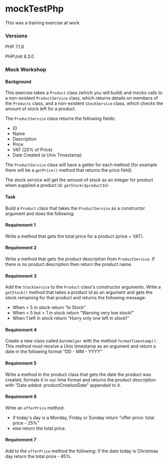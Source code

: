# mockTestPhp

This was a training exercise at work.  

### Versions
PHP 7.1.8

PHPUnit 6.3.0

### Mock Workshop

#### Background
This exercise takes a `Product` class (which you will build) and mocks calls to a non-existent `ProductService` class, which returns   details   on   members of the `Products` class, and a non-existent `StockService` class, which checks the amount of stock left for a product.

The   `ProductService` class   returns   the following   fields:
- ID
- Name
- Description
- Price
- VAT (20% of Price)
- Date   Created   (a   Unix   Timestamp)

The `ProductService` class  will   have   a   getter   for   each   method (for   example   there   will   be   a `getPrice()`   method   that   returns   the   price   field).

The   stock   service   will   get   the   amount   of   stock as an integer  for   product   when   supplied   a   product   id: 
`getStock($productId)`

#### Task
Build   a   `Product`   class   that   takes   the   `ProductService`   as   a   constructor   argument   and does   the   following:

#### Requirement   1
Write   a   method   that   gets   the   total   price   for   a   product (price +  VAT).

#### Requirement   2
Write   a   method   that   gets   the   product   description   from   `ProductService`.   If   there   is   no   product
description   then   return   the   product   name. 

#### Requirement   3
Add the `StockService` to the `Product` class's constructor arguments.  Write   a   `getStock()` method   that   takes   a   product   id   as   an   argument   and   gets   the   stock   remaining   for   that product   and   returns   the   following   message:

- When   >   5   in   stock   return   “In   Stock”
- When   <   5   but   >   1   in   stock   return   “Warning   very   low   stock!”
- When   1   left   in   stock   return   “Hurry   only   one   left   in   stock!”

#### Requirement   4
Create   a   new   class   called   `DateHelper`   with   the   method   `formatTimestamp()`.   This   method must   receive   a   Unix   timestamp   as   an   argument   and   return   a   date   in   the   following   format   “DD -   MM   -   YYYY”

#### Requirement   5
Write   a   method   in   the   product   class   that   gets   the   date   the   product   was   created,   formats   it   in our   time format   and   returns   the   product   description   with   “Date   added:   productCreationDate” appended   to   it.

#### Requirement   6
Write   an `offerPrice` method:
- if   today's   day   is   a   Monday,   Friday   or   Sunday   return  "offer price:   total   price   -   25%"
- else  return   the   total   price. 

#### Requirement   7
Add   to   the   `offerPrice`   method   the   following:   if   the   date   today   is   Christmas   day   return   the   total price   -   85%.
